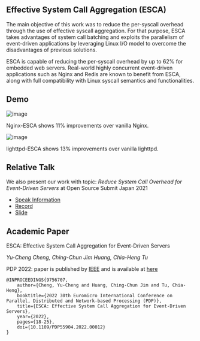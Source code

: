 ## Effective System Call Aggregation (ESCA)
The main objective of this work was to reduce the per-syscall overhead through the use of effective syscall aggregation. For that purpose, ESCA takes advantages of system call batching and exploits the parallelism of event-driven applications by leveraging Linux I/O model to overcome the disadvantages of previous solutions.

ESCA is capable of reducing the per-syscall overhead by up to 62% for embedded web servers. Real-world highly concurrent event-driven applications such as Nginx and Redis are known to benefit from ESCA, along with full compatibility with Linux syscall semantics and functionalities.

## Demo
![image](https://github.com/eecheng87/dBatch/blob/preview/assets/demo.gif)

Nginx-ESCA shows 11% improvements over vanilla Nginx.

![image](https://github.com/eecheng87/dBatch/blob/preview/assets/light-demo.gif)

lighttpd-ESCA shows 13% improvements over vanilla lighttpd.

## Relative Talk
We also present our work with topic: *Reduce System Call Overhead for Event-Driven Servers* at Open Source Submit Japan 2021

* [Speak Information](https://ossalsjp21.sched.com/event/peeF/reduce-system-call-overhead-for-event-driven-servers-jim-huang-biilabs-co-ltd-steven-cheng-national-cheng-kung-university)
* [Record](https://youtu.be/_E69oqLsm-0)
* [Slide](https://static.sched.com/hosted_files/ossalsjp21/c6/Reduce%20System%20Call%20Overhead%20For%20Event%20Driven%20Servers.pdf)

## Academic Paper
ESCA: Effective System Call Aggregation for Event-Driven Servers

*Yu-Cheng Cheng, Ching-Chun Jim Huang, Chia-Heng Tu*

PDP 2022: paper is published by [IEEE](https://ieeexplore.ieee.org/abstract/document/9756707?casa_token=FNEPLSTw9zoAAAAA:j19CRSIwB5a74niRUUlwKVTJlpe55wCPNkYlzbn55T5r3ISrm3SnqGkujaCsX8qHPT8Gi27iFA) and is available at [here]()

```
@INPROCEEDINGS{9756707,
    author={Cheng, Yu-Cheng and Huang, Ching-Chun Jim and Tu, Chia-Heng},
    booktitle={2022 30th Euromicro International Conference on Parallel, Distributed and Network-based Processing (PDP)},
    title={ESCA: Effective System Call Aggregation for Event-Driven Servers},
    year={2022},
    pages={18-25},
    doi={10.1109/PDP55904.2022.00012}
}
```
